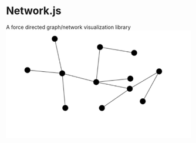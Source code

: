 # Network.js
A force directed graph/network visualization library
![](https://github.com/berkio3x/Network.js/blob/main/example.png)
